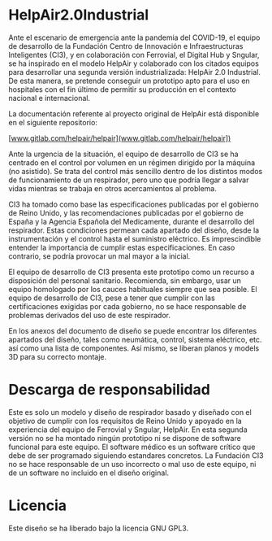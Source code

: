 # HelpAir2.0Industrial
Ante el escenario de emergencia ante la pandemia del COVID-19, el equipo de desarrollo de la Fundación Centro de Innovación e Infraestructuras Inteligentes (CI3), y en colaboración con Ferrovial, el Digital Hub y Sngular, se ha inspirado en el modelo HelpAir y colaborado con los citados equipos para desarrollar una segunda versión industrializada: HelpAir 2.0 Industrial. De esta manera, se pretende conseguir un prototipo apto para el uso en hospitales con el fin último de permitir su producción en el contexto nacional e internacional.

La documentación referente al proyecto original de HelpAir está disponible en el siguiente repositorio:

[www.gitlab.com/helpair/helpair](www.gitlab.com/helpair/helpair])

Ante la urgencia de la situación, el equipo de desarrollo de CI3 se ha centrado en el control por volumen en un régimen dirigido por la máquina (no asistido). Se trata del control más sencillo dentro de los distintos modos de funcionamiento de un respirador, pero uno que podría llegar a salvar vidas mientras se trabaja en otros acercamientos al problema.

CI3 ha tomado como base las especificaciones publicadas por el gobierno de Reino Unido, y las recomendaciones publicadas por el gobierno de España y la Agencia Española del Medicamente, durante el desarrollo del respirador. Estas condiciones permean cada apartado del diseño, desde la instrumentación y el control hasta el suministro eléctrico. Es imprescindible entender la importancia de cumplir estas especificaciones. En caso contrario, se podría provocar un mal mayor a la inicial. 

El equipo de desarrollo de CI3 presenta este prototipo como un recurso a disposición del personal sanitario. Recomienda, sin embargo, usar un equipo homologado por los cauces habituales siempre que sea posible. El equipo de desarrollo de CI3, pese a tener que cumplir con las certificaciones exigidas por cada gobierno, no se hace responsable de problemas derivados del uso de este respirador. 

En los anexos del documento de diseño se puede encontrar los diferentes apartados del diseño, tales como neumática, control, sistema eléctrico, etc. así como una lista de componentes. Así mismo, se liberan planos y models 3D para su correcto montaje.

# Descarga de responsabilidad
Este es solo un modelo y diseño de respirador basado y diseñado con el objetivo de cumplir con los requisitos de Reino Unido y apoyado en la experiencia del equipo de Ferrovial y Sngular, HelpAir. 
En esta segunda versión no se ha montado ningún prototipo ni se dispone de software funcional para este equipo. El software médico es un software crítico que debe de ser programado siguiendo estandares concretos. La Fundación CI3 no se hace responsable de un uso incorrecto o mal uso de este equipo, ni de un software no incluido en el diseño original.

# Licencia
Este diseño se ha liberado bajo la licencia GNU GPL3.